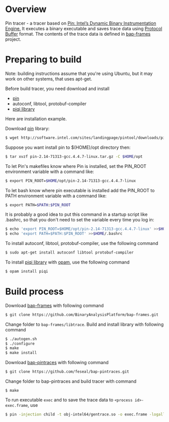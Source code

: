 # Overview

Pin tracer - a tracer based on [Pin: Intel’s Dynamic Binary Instrumentation
Engine.](https://software.intel.com/en-us/articles/pintool) It executes a binary
executable and saves trace data using [Protocol
Buffer](https://developers.google.com/protocol-buffers/) format. The contents of
the trace data is defined in
[bap-frames](https://github.com/BinaryAnalysisPlatform/bap-frames) project.

# Preparing to build

Note: building instructions assume that you're using Ubuntu, but it
may work on other systems, that uses apt-get.

Before build tracer, you need download and install
  * [pin](https://software.intel.com/en-us/articles/pintool-downloads)
  * autoconf, libtool, protobuf-compiler
  * [piqi library](http://piqi.org/doc/ocaml)

Here are installation example.

Download [pin](https://software.intel.com/en-us/articles/pintool-downloads) library:

```bash
$ wget http://software.intel.com/sites/landingpage/pintool/downloads/pin-2.14-71313-gcc.4.4.7-linux.tar.gz
```

Suppose you want install pin to $(HOME)/opt directory then:

```bash
$ tar xvzf pin-2.14-71313-gcc.4.4.7-linux.tar.gz -C $HOME/opt
```

To let Pin's makefiles know where Pin is installed, set the PIN_ROOT environment
variable with a command like:

```bash
$ export PIN_ROOT=$HOME/opt/pin-2.14-71313-gcc.4.4.7-linux
```

To let bash know where pin executable is installed add the PIN_ROOT to PATH
environment variable with a command like:

```bash
$ export PATH=$PATH:$PIN_ROOT
```

It is probably a good idea to put this command in
a startup script like .bashrc, so that you don't need to set the variable
every time you log in:

```bash
$ echo 'export PIN_ROOT=$HOME/opt/pin-2.14-71313-gcc.4.4.7-linux' >>$HOME/.bashrc
$ echo 'export PATH=$PATH:$PIN_ROOT' >>$HOME/.bashrc
```

To install autoconf, libtool, protobuf-compiler, use the
following command

```bash
$ sudo apt-get install autoconf libtool protobuf-compiler
```
To install [piqi library](http://piqi.org/doc/ocaml) with
[opam](https://opam.ocaml.org/doc/Install.html), use the following command
```bash
$ opam install piqi
```
# Build process
Download [bap-frames](https://github.com/BinaryAnalysisPlatform/bap-frames) with
following command

```bash
$ git clone https://github.com/BinaryAnalysisPlatform/bap-frames.git
```
Change folder to `bap-frames/libtrace`. Build and install library with following command
```bash
$ ./autogen.sh 
$ ./configure 
$ make
$ make install
```

Download [bap-pintraces](https://github.com/feseal/bap-pintraces) with following command
```bash
$ git clone https://github.com/feseal/bap-pintraces.git
```

Change folder to bap-pintraces and build tracer with command
```
$ make
```
To run executable `exec` and to save the trace data to `<process id>-exec.frame`, use

```bash
$ pin -injection child -t obj-intel64/gentrace.so -o exec.frame -logall_before 1 -- exec
```
